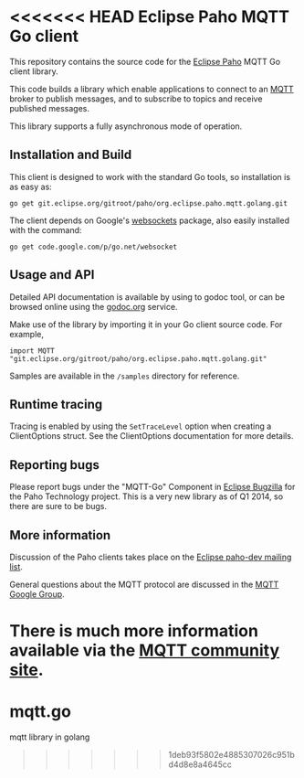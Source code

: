 <<<<<<< HEAD
Eclipse Paho MQTT Go client
===========================


This repository contains the source code for the [Eclipse Paho](http://eclipse.org/paho) MQTT Go client library. 

This code builds a library which enable applications to connect to an [MQTT](http://mqtt.org) broker to publish messages, and to subscribe to topics and receive published messages.

This library supports a fully asynchronous mode of operation.


Installation and Build
----------------------

This client is designed to work with the standard Go tools, so installation is as easy as:

```
go get git.eclipse.org/gitroot/paho/org.eclipse.paho.mqtt.golang.git
```

The client depends on Google's [websockets](http://godoc.org/code.google.com/p/go.net/websocket) package, 
also easily installed with the command:

```
go get code.google.com/p/go.net/websocket
```


Usage and API
-------------

Detailed API documentation is available by using to godoc tool, or can be browsed online
using the [godoc.org](http://godoc.org/git.eclipse.org/gitroot/paho/org.eclipse.paho.mqtt.golang.git) service.

Make use of the library by importing it in your Go client source code. For example,
```
import MQTT "git.eclipse.org/gitroot/paho/org.eclipse.paho.mqtt.golang.git"
```

Samples are available in the `/samples` directory for reference.


Runtime tracing
---------------

Tracing is enabled by using the `SetTraceLevel` option when creating a ClientOptions struct. See the ClientOptions
documentation for more details.


Reporting bugs
--------------

Please report bugs under the "MQTT-Go" Component in [Eclipse Bugzilla](http://bugs.eclipse.org/bugs/) for the Paho Technology project. This is a very new library as of Q1 2014, so there are sure to be bugs.


More information
----------------

Discussion of the Paho clients takes place on the [Eclipse paho-dev mailing list](https://dev.eclipse.org/mailman/listinfo/paho-dev).

General questions about the MQTT protocol are discussed in the [MQTT Google Group](https://groups.google.com/forum/?hl=en-US&fromgroups#!forum/mqtt).

There is much more information available via the [MQTT community site](http://mqtt.org).
=======
mqtt.go
=======

mqtt library in golang
>>>>>>> 1deb93f5802e4885307026c951bd4d8e8a4645cc
